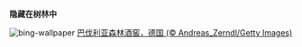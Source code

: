 
**隐藏在树林中**

![bing-wallpaper](https://www.bing.com/th?id=OHR.FranconianWineCellar_ZH-CN8234719750_1920x1080.jpg)
[巴伐利亚森林酒窖，德国 (© Andreas_Zerndl/Getty Images)](https://www.bing.com/search?q=%E5%B7%B4%E4%BC%90%E5%88%A9%E4%BA%9A%E6%A3%AE%E6%9E%97&amp;form=hpcapt&amp;mkt=zh-cn)
  